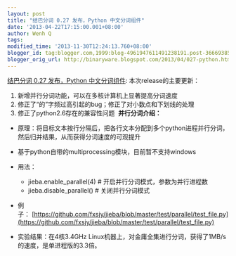 ```yaml
---
layout: post
title: "结巴分词 0.27 发布，Python 中文分词组件"
date: '2013-04-22T17:15:00.001+08:00'
author: Wenh Q
tags:
modified_time: '2013-11-30T12:24:13.760+08:00'
blogger_id: tag:blogger.com,1999:blog-4961947611491238191.post-3666938576319568259
blogger_orig_url: http://binaryware.blogspot.com/2013/04/027-python.html
---
```

[结巴分词
0.27 发布，Python
中文分词组件](http://www.oschina.net/news/39820/jieba-0-27):
本次release的主要更新：
1) 新增并行分词功能，可以在多核计算机上显著提高分词速度
2) 修正了“的”字频过高引起的bug；修正了对小数点和下划线的处理
3) 修正了python2.6存在的兼容性问题
 **并行分词介绍：**

-   原理：将目标文本按行分隔后，把各行文本分配到多个python进程并行分词，然后归并结果，从而获得分词速度的可观提升
-   基于python自带的multiprocessing模块，目前暂不支持windows
-   
    用法：
    -   jieba.enable_parallel(4) # 开启并行分词模式，参数为并行进程数
    -   jieba.disable_parallel() # 关闭并行分词模式

-   
    例子： [https://github.com/fxsjy/jieba/blob/master/test/parallel/test_file.py](https://github.com/fxsjy/jieba/blob/master/test/parallel/test_file.py)
-   
    实验结果：在4核3.4GHz
    Linux机器上，对金庸全集进行分词，获得了1MB/s的速度，是单进程版的3.3倍。
